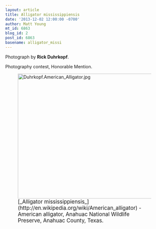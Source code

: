 ```yaml
---
layout: article
title: Alligator mississippiensis
date: '2013-12-02 12:00:00 -0700'
author: Matt Young
mt_id: 6863
blog_id: 2
post_id: 6863
basename: alligator_missi
---
```

Photograph by **Rick Duhrkopf**.

Photography contest, Honorable Mention.

<figure>
<img src="/PT/uploads/2013/Duhrkopf.American_Alligator.jpg" alt="Duhrkopf.American_Alligator.jpg" width="600" height="398" />
<figcaption markdown="span">
<big>[_Alligator mississippiensis_](http://en.wikipedia.org/wiki/American_alligator) - American alligator, Anahuac National Wildlife Preserve, Anahuac County, Texas.</big>

</figcaption>
</figure>
